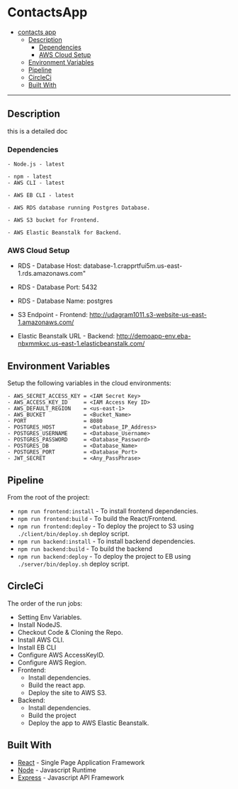 # ContactsApp

- [contacts app](#ContactsApp)
  - [Description](#description)
    - [Dependencies](#dependencies)
    - [AWS Cloud Setup](#aws-cloud-setup)
  - [Environment Variables](#environment-variables)
  - [Pipeline](#pipeline)
  - [CircleCi](#circleci)
  - [Built With](#built-with)

---

## Description
this is a detailed doc

### Dependencies

```
- Node.js - latest

- npm - latest
- AWS CLI - latest

- AWS EB CLI - latest

- AWS RDS database running Postgres Database.

- AWS S3 bucket for Frontend.

- AWS Elastic Beanstalk for Backend.

```

### AWS Cloud Setup

- RDS - Database Host: database-1.crapprtfui5m.us-east-1.rds.amazonaws.com"
- RDS - Database Port: 5432
- RDS - Database Name: postgres

- S3 Endpoint - Frontend: http://udagram1011.s3-website-us-east-1.amazonaws.com/

- Elastic Beanstalk URL - Backend: http://demoapp-env.eba-nbxmmkxc.us-east-1.elasticbeanstalk.com/

## Environment Variables

Setup the following variables in the cloud environments:
```
- AWS_SECRET_ACCESS_KEY = <IAM Secret Key>
- AWS_ACCESS_KEY_ID     = <IAM Access Key ID>
- AWS_DEFAULT_REGION    = <us-east-1>
- AWS_BUCKET            = <Bucket_Name>
- PORT                  = 8080
- POSTGRES_HOST         = <Database_IP_Address>
- POSTGRES_USERNAME     = <Database_Username>
- POSTGRES_PASSWORD     = <Database_Password>
- POSTGRES_DB           = <Database_Name>
- POSTGRES_PORT         = <Database_Port>
- JWT_SECRET            = <Any_PassPhrase>
```

## Pipeline

From the root of the project:
- `npm run frontend:install`    - To install frontend dependencies.
- `npm run frontend:build`      - To build the React/Frontend.
- `npm run frontend:deploy`     - To deploy the project to S3 using `./client/bin/deploy.sh` deploy script.
- `npm run backend:install`     - To install backend dependencies.
- `npm run backend:build`       - To build the backend
- `npm run backend:deploy`      - To deploy the project to EB using `./server/bin/deploy.sh` deploy script.
## CircleCi

The order of the run jobs:
- Setting Env Variables.
- Install NodeJS.
- Checkout Code & Cloning the Repo.
- Install AWS CLI.
- Install EB CLI
- Configure AWS AccessKeyID.
- Configure AWS Region.
- Frontend:
  - Install dependencies.
  - Build the react app.
  - Deploy the site to AWS S3.
- Backend:
  - Install dependencies.
  - Build the project
  - Deploy the app to AWS Elastic Beanstalk.

## Built With

- [React](https://reactjs.org/) - Single Page Application Framework
- [Node](https://nodejs.org) - Javascript Runtime
- [Express](https://expressjs.com/) - Javascript API Framework